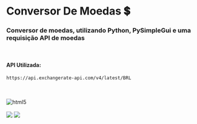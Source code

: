 # Conversor De Moedas 💲
### Conversor de moedas, utilizando Python, PySimpleGui e uma requisição API de moedas 

<br>

#### API Utilizada:
```text
https://api.exchangerate-api.com/v4/latest/BRL
```

<br>

<div style="display: inline_block"><br/>
  <img align="center" alt="html5" src="https://img.shields.io/badge/Python-3776AB?style=for-the-badge&logo=python&logoColor=white">
</div>

<br>

<div style="display: inline_block">
  <img src="https://media.discordapp.net/attachments/912132834527948861/1101003627126063124/image.png">

  <img src="https://media.discordapp.net/attachments/912132834527948861/1101003964348121149/image.png">
</div>

